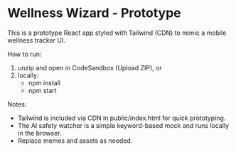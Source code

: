 Wellness Wizard - Prototype
==========================

This is a prototype React app styled with Tailwind (CDN) to mimic a mobile wellness tracker UI.

How to run:
1. unzip and open in CodeSandbox (Upload ZIP), or
2. locally:
   - npm install
   - npm start

Notes:
- Tailwind is included via CDN in public/index.html for quick prototyping.
- The AI safety watcher is a simple keyword-based mock and runs locally in the browser.
- Replace memes and assets as needed.
